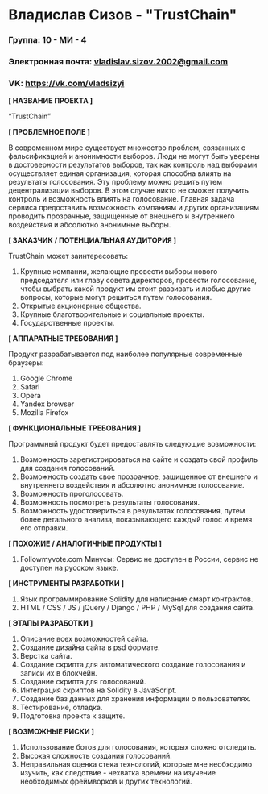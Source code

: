 # Владислав Сизов - "TrustChain"

### Группа: 10 - МИ - 4
### Электронная почта: vladislav.sizov.2002@gmail.com
### VK: https://vk.com/vladsizyi



**[ НАЗВАНИЕ ПРОЕКТА ]**

“TrustChain”

**[ ПРОБЛЕМНОЕ ПОЛЕ ]**

В современном мире существует множество проблем, связанных с фальсификацией и анонимности выборов. Люди не могут быть уверены в достоверности результатов выборов, так как контроль над выборами осуществляет единая организация, которая способна влиять на результаты голосования. Эту проблему можно решить путем децентрализации выборов. В этом случае никто не сможет получить контроль и возможность влиять на голосование. Главная задача сервиса предоставить возможность компаниям и других организациям проводить прозрачные, защищенные от внешнего и внутреннего воздействия и абсолютно анонимные выборы.

**[ ЗАКАЗЧИК / ПОТЕНЦИАЛЬНАЯ АУДИТОРИЯ ]**

TrustChain может заинтересовать:
1)	Крупные компании, желающие провести выборы нового председателя или главу совета директоров, провести голосование, чтобы выбрать какой продукт им стоит развивать и любые другие вопросы, которые могут решиться путем голосования.
2)	Открытые акционерные общества.
3)	Крупные благотворительные и социальные проекты. 
4)	Государственные проекты.

**[ АППАРАТНЫЕ ТРЕБОВАНИЯ ]** 

Продукт разрабатывается под наиболее популярные современные браузеры:
1)	Google Chrome
2)	Safari
3)	Opera
4)	Yandex browser
5)	Mozilla Firefox

**[ ФУНКЦИОНАЛЬНЫЕ ТРЕБОВАНИЯ ]**

Программный продукт будет предоставлять следующие возможности:
1)	Возможность зарегистрироваться на сайте и создать свой профиль для создания голосований.
2)	Возможность создать свое прозрачное, защищенное от внешнего и внутреннего воздействия и абсолютно анонимное голосование.
3)	Возможность проголосовать.
4)	Возможность посмотреть результаты голосования.
5)	Возможность удостовериться в результатах голосования, путем более детального анализа, показывающего каждый голос и время его отправки.

**[ ПОХОЖИЕ / АНАЛОГИЧНЫЕ ПРОДУКТЫ ]**

1)	Followmyvote.com
  Минусы: Сервис не доступен в России, сервис не доступен на русском языке.

**[ ИНСТРУМЕНТЫ РАЗРАБОТКИ ]**

1)	Язык программирование Solidity для написание смарт контрактов.
2)	HTML / CSS / JS / jQuery / Django / PHP / MySql для создания сайта.

**[ ЭТАПЫ РАЗРАБОТКИ ]**

1)	Описание всех возможностей сайта.
2)	Создание дизайна сайта в psd формате.
3)	Верстка сайта.
4)	Создание скрипта для автоматического создание голосования и записи их в блокчейн.
5)	Создание скрипта для голосований.
6)	Интеграция скриптов на Solidity в JavaScript.
7)	Создание баз данных для хранения информации о пользователях.
8)	Тестирование, отладка.
9)	Подготовка проекта к защите.

**[ ВОЗМОЖНЫЕ РИСКИ ]**

1)	Использование ботов для голосования, которых сложно отследить.
2)	Высокая сложность создания голосований.
3)	Неправильная оценка стека технологий, которые мне необходимо изучить, как следствие - нехватка времени на изучение необходимых фреймворков и других технологий.
